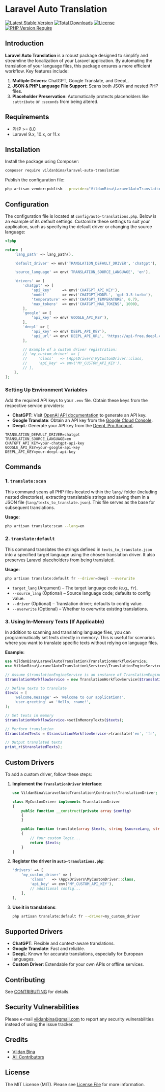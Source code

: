 # Laravel Auto Translation

[![Latest Stable Version](https://poser.pugx.org/vildanbina/laravel-auto-translation/v)](https://packagist.org/packages/vildanbina/laravel-auto-translation)
[![Total Downloads](https://poser.pugx.org/vildanbina/laravel-auto-translation/downloads)](https://packagist.org/packages/vildanbina/laravel-auto-translation)
[![License](https://poser.pugx.org/vildanbina/laravel-auto-translation/license)](https://packagist.org/packages/vildanbina/laravel-auto-translation)
[![PHP Version Require](https://poser.pugx.org/vildanbina/laravel-auto-translation/require/php)](https://packagist.org/packages/vildanbina/laravel-auto-translation)

## Introduction

**Laravel Auto Translation** is a robust package designed to simplify and streamline the localization of your Laravel
application. By automating the translation of your language files, this package ensures a more efficient workflow. Key
features include:

1. **Multiple Drivers**: ChatGPT, Google Translate, and DeepL.
2. **JSON & PHP Language File Support**: Scans both JSON and nested PHP files.
3. **Placeholder Preservation**: Automatically protects placeholders like `:attribute` or `:seconds` from being altered.

## Requirements

- PHP >= 8.0
- Laravel 9.x, 10.x, or 11.x

## Installation

Install the package using Composer:

~~~bash
composer require vildanbina/laravel-auto-translation
~~~

Publish the configuration file:

~~~bash
php artisan vendor:publish --provider="VildanBina\LaravelAutoTranslation\AutoTranslationsServiceProvider"
~~~

## Configuration

The configuration file is located at `config/auto-translations.php`. Below is an example of its default settings.
Customize these settings to suit your application, such as specifying the default driver or changing the source
language:

~~~php
<?php

return [
    'lang_path' => lang_path(),

    'default_driver' => env('TRANSLATION_DEFAULT_DRIVER', 'chatgpt'),

    'source_language' => env('TRANSLATION_SOURCE_LANGUAGE', 'en'),

    'drivers' => [
        'chatgpt' => [
            'api_key'     => env('CHATGPT_API_KEY'),
            'model'       => env('CHATGPT_MODEL', 'gpt-3.5-turbo'),
            'temperature' => env('CHATGPT_TEMPERATURE', 0.7),
            'max_tokens'  => env('CHATGPT_MAX_TOKENS', 1000),
        ],
        'google' => [
            'api_key' => env('GOOGLE_API_KEY'),
        ],
        'deepl' => [
            'api_key' => env('DEEPL_API_KEY'),
            'api_url' => env('DEEPL_API_URL', 'https://api-free.deepl.com/v2/translate'),
        ],

        // Example of a custom driver registration:
        // 'my_custom_driver' => [
        //     'class'   => \App\Drivers\MyCustomDriver::class,
        //     'api_key' => env('MY_CUSTOM_API_KEY'),
        // ],
    ],
];
~~~

### Setting Up Environment Variables

Add the required API keys to your `.env` file. Obtain these keys from the respective service providers:

- **ChatGPT**: Visit [OpenAI API documentation](https://platform.openai.com/docs/) to generate an API key.
- **Google Translate**: Obtain an API key from the [Google Cloud Console](https://console.cloud.google.com/).
- **DeepL**: Generate your API key from the [DeepL Pro Account](https://www.deepl.com/pro.html).

~~~env
TRANSLATION_DEFAULT_DRIVER=chatgpt
TRANSLATION_SOURCE_LANGUAGE=en
CHATGPT_API_KEY=your-chatgpt-api-key
GOOGLE_API_KEY=your-google-api-key
DEEPL_API_KEY=your-deepl-api-key
~~~

## Commands

### 1. `translate:scan`

This command scans all PHP files located within the `lang/` folder (including nested directories), extracting
translatable strings and saving them in a JSON file (`lang/texts_to_translate.json`). This file serves as the base for
subsequent translations.

**Usage**:

~~~bash
php artisan translate:scan --lang=en
~~~

### 2. `translate:default`

This command translates the strings defined in `texts_to_translate.json` into a specified target language using the
chosen translation driver. It also preserves Laravel placeholders from being translated.

**Usage**:

~~~bash
php artisan translate:default fr --driver=deepl --overwrite
~~~

- `target_lang` (Argument) – The target language code (e.g., `fr`).
- `--source_lang` (Optional) – Source language code; defaults to config value.
- `--driver` (Optional) – Translation driver; defaults to config value.
- `--overwrite` (Optional) – Whether to overwrite existing translations.

### 3. Using In-Memory Texts (If Applicable)

In addition to scanning and translating language files, you can programmatically set texts directly in memory. This is useful for scenarios where you want to translate specific texts without relying on language files.

**Example:**

~~~php
use VildanBina\LaravelAutoTranslation\TranslationWorkflowService;
use VildanBina\LaravelAutoTranslation\Services\TranslationEngineService;

// Assume $translationEngineService is an instance of TranslationEngineService
$translationWorkflowService = new TranslationWorkflowService($translationEngineService);

// Define texts to translate
$texts = [
    'welcome.message' => 'Welcome to our application!',
    'user.greeting' => 'Hello, :name!',
];

// Set texts in memory
$translationWorkflowService->setInMemoryTexts($texts);

// Perform translation
$translatedTexts = $translationWorkflowService->translate('en', 'fr', 'deepl');

// Output translated texts
print_r($translatedTexts);
~~~

## Custom Drivers

To add a custom driver, follow these steps:

1. **Implement the `TranslationDriver` interface**:
   ~~~php
   use VildanBina\LaravelAutoTranslation\Contracts\TranslationDriver;

   class MyCustomDriver implements TranslationDriver
   {
       public function __construct(private array $config)
       {
       }

       public function translate(array $texts, string $sourceLang, string $targetLang): array
       {
           // Your custom logic...
           return $texts;
       }
   }
   ~~~

2. **Register the driver in `auto-translations.php`**:
   ~~~php
   'drivers' => [
       'my_custom_driver' => [
           'class'   => \App\Drivers\MyCustomDriver::class,
           'api_key' => env('MY_CUSTOM_API_KEY'),
           // additional config...
       ],
   ],
   ~~~

3. **Use it in translations**:
   ~~~bash
   php artisan translate:default fr --driver=my_custom_driver
   ~~~

## Supported Drivers

- **ChatGPT**: Flexible and context-aware translations.
- **Google Translate**: Fast and reliable.
- **DeepL**: Known for accurate translations, especially for European languages.
- **Custom Driver**: Extendable for your own APIs or offline services.

## Contributing

See [CONTRIBUTING](.github/CONTRIBUTING.md) for details.

## Security Vulnerabilities

Please e-mail vildanbina@gmail.com to report any security vulnerabilities instead of using the issue tracker.

## Credits

- [Vildan Bina](https://github.com/vildanbina)
- [All Contributors](../../contributors)

## License

The MIT License (MIT). Please see [License File](LICENSE.md) for more information.
